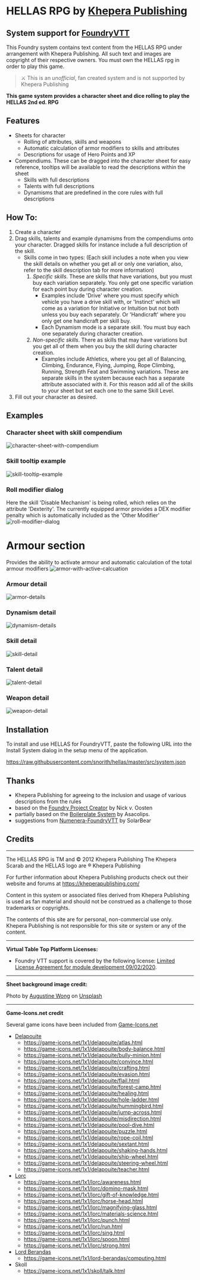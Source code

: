 # HELLAS RPG by [Khepera Publishing](https://kheperapublishing.com/)
## System support for [FoundryVTT](https://foundryvtt.com/)

This Foundry system contains text content from the HELLAS RPG under arrangement with Khepera Publishing. All such text and images are copyright of their respective owners.
You must own the HELLAS rpg in order to play this game.

> ⚔️ This is an _unofficial_, fan created system and is not supported by Khepera Publishing

**This game system provides a character sheet and dice rolling to play the HELLAS 2nd ed. RPG**

## Features

* Sheets for character
  * Rolling of attributes, skills and weapons 
  * Automatic calculation of armor modifiers to skills and attributes
  * Descriptions for usage of Hero Points and XP
* Compendiums. These can be dragged into the character sheet for easy reference, tooltips will be available to read the descriptions within the sheet
  * Skills with full descriptions
  * Talents with full descriptions
  * Dynamisms that are predefined in the core rules with full descriptions
  
## How To:

1. Create a character
2. Drag skills, talents and example dynamisms from the compendiums onto your character. Dragged skills for instance include a full description of the skill.
   * Skills come in two types: (Each skill includes a note when you view the skill details on whether you get all or only one variation, also, refer to the skill description tab for more information)
      1. _Specific skills_. These are skills that have variations, but you must buy each variation separately. You only get one specific variation for each point buy during character creation.
         * Examples include 'Drive' where you must specify which vehicle you have a drive skill with, or 'Instinct' which will come as a variation for Initiative or Intuition but not both unless you buy each separately. Or 'Handicraft' where you only get one handicraft per skill buy.
         * Each Dynamism mode is a separate skill. You must buy each one separately during character creation.
      2. _Non-specific skills_. There as skills that may have variations but you get all of them when you buy the skill during character creation. 
         * Examples include Athletics, where you get all of Balancing, Climbing, Endurance, Flying, Jumping, Rope Climbing, Running, Strength Feat and Swimming variations. These are separate skills in the system because each has a separate attribute associated with it. For this reason add all of the skills to your sheet but set each one to the same Skill Level. 
3. Fill out your character as desired.

## Examples

### Character sheet with skill compendium
![character-sheet-with-compendium](https://user-images.githubusercontent.com/1318926/115969303-4624b980-a50a-11eb-9f97-eed1d4357bf9.png)

### Skill tooltip example
![skill-tooltip-example](https://user-images.githubusercontent.com/1318926/115969724-6bb2c280-a50c-11eb-8b5d-7b39116c8b14.png)

### Roll modifier dialog
Here the skill 'Disable Mechanism' is being rolled, which relies on the attribute 'Dexterity'. The currently equipped armor provides a DEX modifier penalty which is automatically included as the 'Other Modifier'
![roll-modifier-dialog](https://user-images.githubusercontent.com/1318926/115969307-491faa00-a50a-11eb-8a4c-c0a958905703.png)

# Armour section
Provides the ability to activate armour and automatic calculation of the total armour modifiers
![armor-with-active-calcuation](https://user-images.githubusercontent.com/1318926/115969652-fcd56980-a50b-11eb-8384-934d639253ce.png)

### Armour detail
![armor-details](https://user-images.githubusercontent.com/1318926/115969299-44f38c80-a50a-11eb-8bfc-adeb44f20010.png)

### Dynamism detail
![dynamism-details](https://user-images.githubusercontent.com/1318926/115969306-48871380-a50a-11eb-9088-8f60250a320a.png)

### Skill detail
![skill-detail](https://user-images.githubusercontent.com/1318926/115969308-491faa00-a50a-11eb-8178-5fc6fa58d7b2.png)

### Talent detail
![talent-detail](https://user-images.githubusercontent.com/1318926/115969310-4a50d700-a50a-11eb-903a-44b6fada46a4.png)

### Weapon detail
![weapon-detail](https://user-images.githubusercontent.com/1318926/115969311-4a50d700-a50a-11eb-9e36-6560b5391d46.png)

## Installation

To install and use HELLAS for FoundryVTT, paste the following URL into the Install System dialog in the setup menu of the application.

https://raw.githubusercontent.com/snorith/hellas/master/src/system.json

## Thanks

* Khepera Publishing for agreeing to the inclusion and usage of various descriptions from the rules
* based on the [Foundry Project Creator](https://gitlab.com/foundry-projects/foundry-pc/create-foundry-project) by Nick v. Oosten
* partially based on the [Boilerplate System](https://gitlab.com/asacolips-projects/foundry-mods/boilerplate) by Asacolips.
* suggestions from [Numenera-FoundryVTT](https://github.com/SolarBear/Numenera-FoundryVTT) by SolarBear

## Credits

---

The HELLAS RPG is TM and © 2012 Khepera Publishing  The Khepera Scarab and the HELLAS logo are ® Khepera Publishing

For further information about Khepera Publishing products check out their website and forums at https://kheperapublishing.com/

Content in this system or associated files derived from Khepera Publishing is used as fan material and should not be construed as a challenge to those trademarks or copyrights.

The contents of this site are for personal, non-commercial use only. Khepera Publishing is not responsible for this site or system or any of the content.

---

**Virtual Table Top Platform Licenses:**

- Foundry VTT support is covered by the following license: [Limited License Agreement for module development 09/02/2020](https://foundryvtt.com/article/license/).

---

**Sheet background image credit:**

Photo by [Augustine Wong](https://unsplash.com/@augustinewong?utm_source=unsplash&amp;utm_medium=referral&amp;utm_content=creditCopyText) on [Unsplash](https://unsplash.com/s/photos/marble-texture?utm_source=unsplash&amp;utm_medium=referral&amp;utm_content=creditCopyText)

---

**Game-Icons.net credit**

Several game icons have been included from [Game-Icons.net](https://game-icons.net)

- [Delapouite](https://delapouite.com/)
  - https://game-icons.net/1x1/delapouite/atlas.html
  - https://game-icons.net/1x1/delapouite/body-balance.html
  - https://game-icons.net/1x1/delapouite/bully-minion.html
  - https://game-icons.net/1x1/delapouite/convince.html
  - https://game-icons.net/1x1/delapouite/crafting.html
  - https://game-icons.net/1x1/delapouite/evasion.html
  - https://game-icons.net/1x1/delapouite/flail.html
  - https://game-icons.net/1x1/delapouite/forest-camp.html
  - https://game-icons.net/1x1/delapouite/healing.html
  - https://game-icons.net/1x1/delapouite/hole-ladder.html
  - https://game-icons.net/1x1/delapouite/hummingbird.html
  - https://game-icons.net/1x1/delapouite/jump-across.html
  - https://game-icons.net/1x1/delapouite/misdirection.html
  - https://game-icons.net/1x1/delapouite/pool-dive.html
  - https://game-icons.net/1x1/delapouite/puzzle.html
  - https://game-icons.net/1x1/delapouite/rope-coil.html
  - https://game-icons.net/1x1/delapouite/sextant.html
  - https://game-icons.net/1x1/delapouite/shaking-hands.html
  - https://game-icons.net/1x1/delapouite/ship-wheel.html
  - https://game-icons.net/1x1/delapouite/steering-wheel.html
  - https://game-icons.net/1x1/delapouite/teacher.html
- [Lorc](https://lorcblog.blogspot.com/)
  - https://game-icons.net/1x1/lorc/awareness.html
  - https://game-icons.net/1x1/lorc/domino-mask.html
  - https://game-icons.net/1x1/lorc/gift-of-knowledge.html
  - https://game-icons.net/1x1/lorc/horse-head.html
  - https://game-icons.net/1x1/lorc/magnifying-glass.html
  - https://game-icons.net/1x1/lorc/materials-science.html
  - https://game-icons.net/1x1/lorc/punch.html
  - https://game-icons.net/1x1/lorc/run.html
  - https://game-icons.net/1x1/lorc/sing.html
  - https://game-icons.net/1x1/lorc/spoon.html
  - https://game-icons.net/1x1/lorc/strong.html
- [Lord Berandas](https://www.deviantart.com/berandas)
  - https://game-icons.net/1x1/lord-berandas/computing.html
- Skoll
  - https://game-icons.net/1x1/skoll/talk.html
  
